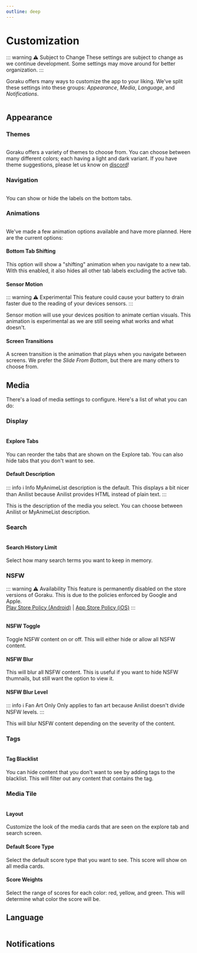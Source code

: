 ```yaml
---
outline: deep
---
```


<script setup>
import { withBase, useData } from 'vitepress'

const { isDark } = useData();

</script>

# Customization
::: warning ⚠️ Subject to Change
These settings are subject to change as we continue development. Some settings may move around for better organization.
:::

Goraku offers many ways to customize the app to your liking. We've split these settings into these groups: *Appearance*, *Media*, *Language*, and *Notifications*. 

<!-- ![Settings](./settings.png) -->

<img :src="isDark ? './settings-dark.png' : './settings-light.png'" />


## Appearance

### Themes

<img :src="isDark ? './themes-dark.jpg' : './themes-light.jpg'" />

Goraku offers a variety of themes to choose from. You can choose between many different colors; each having a light and dark variant. If you have theme suggestions, please let us know on [discord](../../socials/)!

### Navigation

<img :src="isDark ? './navigation-dark.jpg' : './navigation-light.jpg'" />

You can show or hide the labels on the bottom tabs.


### Animations

<img :src="isDark ? './animations-dark.jpg' : './animations-light.jpg'" />

We've made a few animation options available and have more planned. Here are the current options:

#### Bottom Tab Shifting
This option will show a "shifting" animation when you navigate to a new tab. With this enabled, it also hides all other tab labels excluding the active tab.

#### Sensor Motion
::: warning ⚠️ Experimental
This feature could cause your battery to drain faster due to the reading of your devices sensors.
:::

Sensor motion will use your devices position to animate certian visuals. This animation is experimental as we are still seeing what works and what doesn't. 

#### Screen Transitions
A screen transition is the animation that plays when you navigate between screens. We prefer the *Slide From Bottom*, but there are many others to choose from.

## Media

There's a load of media settings to configure. Here's a list of what you can do:

### Display

<img :src="isDark ? './media-display-dark.jpg' : './media-display-light.jpg'" />

#### Explore Tabs
You can reorder the tabs that are shown on the Explore tab. You can also hide tabs that you don't want to see.

#### Default Description
::: info ℹ️ Info
MyAnimeList description is the default. This displays a bit nicer than Anilist because Anilist provides HTML instead of plain text.
::: 

This is the description of the media you select. You can choose between Anilist or MyAnimeList description.

### Search

<img :src="isDark ? './media-search-dark.jpg' : './media-search-light.jpg'" />

#### Search History Limit
Select how many search terms you want to keep in memory.

### NSFW
::: warning ⚠️ Availability
This feature is permanently disabled on the store versions of Goraku. This is due to the policies enforced by Google and Apple.   
[Play Store Policy (Android)](https://support.google.com/googleplay/android-developer/answer/9878810) | [App Store Policy (iOS)](https://developer.apple.com/app-store/review/guidelines/#safety)
:::

<img :src="isDark ? './media-nsfw-dark.jpg' : './media-nsfw-light.jpg'" />

#### NSFW Toggle
Toggle NSFW content on or off. This will either hide or allow all NSFW content.

#### NSFW Blur
This will blur all NSFW content. This is useful if you want to hide NSFW thumnails, but still want the option to view it.

#### NSFW Blur Level
::: info ℹ️ Fan Art Only
Only applies to fan art because Anilist doesn't divide NSFW levels.
::: 

This will blur NSFW content depending on the severity of the content.

### Tags

<img :src="isDark ? './media-tags-dark.jpg' : './media-tags-light.jpg'" />

#### Tag Blacklist
You can hide content that you don't want to see by adding tags to the blacklist. This will filter out any content that contains the tag.

### Media Tile

<img :src="isDark ? './media-tile-dark.jpg' : './media-tile-light.jpg'" />

#### Layout
Customize the look of the media cards that are seen on the explore tab and search screen.

#### Default Score Type
Select the default score type that you want to see. This score will show on all media cards.

#### Score Weights
Select the range of scores for each color: red, yellow, and green. This will determine what color the score will be.

## Language

<img :src="isDark ? './language-dark.png' : './language-light.png'" />

## Notifications

<img :src="isDark ? './notifications-dark.png' : './notifications-light.png'" />
